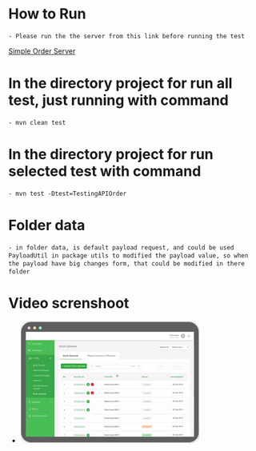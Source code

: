 # How to Run
    - Please run the the server from this link before running the test
[Simple Order Server](https://github.com/reinnatan/ServerAPIOrder)
# In the directory project for run all test, just running with command
    - mvn clean test 
# In the directory project for run selected test with command
    - mvn test -Dtest=TestingAPIOrder
# Folder data
    - in folder data, is default payload request, and could be used PayloadUtil in package utils to modified the payload value, so when the payload have big changes form, that could be modified in there folder
# Video screnshoot
- ![](/ScreenShoot/ScreenShoot.gif)
    
